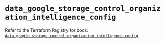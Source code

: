 # `data_google_storage_control_organization_intelligence_config`

Refer to the Terraform Registry for docs: [`data_google_storage_control_organization_intelligence_config`](https://registry.terraform.io/providers/hashicorp/google-beta/6.31.0/docs/data-sources/google_storage_control_organization_intelligence_config).
